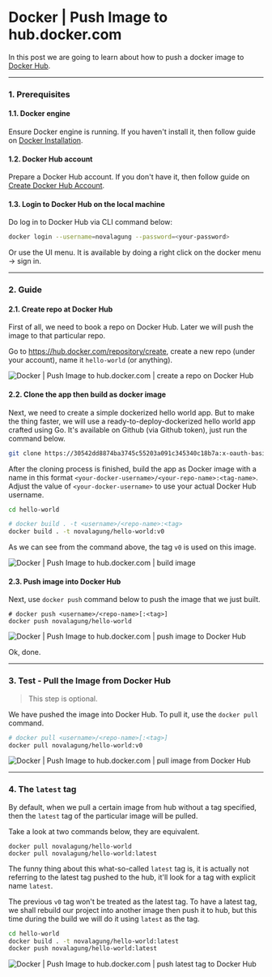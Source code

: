 # Docker | Push Image to hub.docker.com

In this post we are going to learn about how to push a docker image to [Docker Hub](https://hub.docker.com/).

---

### 1. Prerequisites

#### 1.1. Docker engine

Ensure Docker engine is running. If you haven't install it, then follow guide on [Docker Installation](docker-installation.md).

#### 1.2. Docker Hub account

Prepare a Docker Hub account. If you don't have it, then follow guide on [Create Docker Hub Account](docker-hub-create-account.md).

#### 1.3. Login to Docker Hub on the local machine

Do log in to Docker Hub via CLI command below:

```bash
docker login --username=novalagung --password=<your-password>
```

Or use the UI menu. It is available by doing a right click on the docker menu → sign in.

---

### 2. Guide

#### 2.1. Create repo at Docker Hub

First of all, we need to book a repo on Docker Hub. Later we will push the image to that particular repo.

Go to https://hub.docker.com/repository/create, create a new repo (under your account), name it `hello-world` (or anything).

![Docker | Push Image to hub.docker.com | create a repo on Docker Hub](https://i.imgur.com/uvLjxqv.png)

#### 2.2. Clone the app then build as docker image

Next, we need to create a simple dockerized hello world app. But to make the thing faster, we will use a ready-to-deploy-dockerized hello world app crafted using Go. It's available on Github (via Github token), just run the command below.

```bash
git clone https://30542dd8874ba3745c55203a091c345340c18b7a:x-oauth-basic@github.com/novalagung/hello-world.git
```

After the cloning process is finished, build the app as Docker image with a name in this format `<your-docker-username>/<your-repo-name>:<tag-name>`. Adjust the value of `<your-docker-username>` to use your actual Docker Hub username.

```bash
cd hello-world

# docker build . -t <username>/<repo-name>:<tag>
docker build . -t novalagung/hello-world:v0
```

As we can see from the command above, the tag `v0` is used on this image.

![Docker | Push Image to hub.docker.com | build image](https://i.imgur.com/aiduEji.png)

#### 2.3. Push image into Docker Hub

Next, use `docker push` command below to push the image that we just built.

```
# docker push <username>/<repo-name>[:<tag>]
docker push novalagung/hello-world
```

![Docker | Push Image to hub.docker.com | push image to Docker Hub](https://i.imgur.com/TUy6Ffa.png)

Ok, done.

---

### 3. Test - Pull the Image from Docker Hub

> This step is optional.

We have pushed the image into Docker Hub. To pull it, use the `docker pull` command.

```bash
# docker pull <username>/<repo-name>[:<tag>]
docker pull novalagung/hello-world:v0
```

![Docker | Push Image to hub.docker.com | pull image from Docker Hub](https://i.imgur.com/tdRlNr7.png)

---

### 4. The `latest` tag

By default, when we pull a certain image from hub without a tag specified, then the `latest` tag of the particular image will be pulled.

Take a look at two commands below, they are equivalent.

```
docker pull novalagung/hello-world
docker pull novalagung/hello-world:latest
```

The funny thing about this what-so-called `latest` tag is, it is actually not referring to the latest tag pushed to the hub, it'll look for a tag with explicit name `latest`.

The previous `v0` tag won't be treated as the latest tag. To have a latest tag, we shall rebuild our project into another image then push it to hub, but this time during the build we will do it using `latest` as the tag.

```bash
cd hello-world
docker build . -t novalagung/hello-world:latest
docker push novalagung/hello-world:latest
```

![Docker | Push Image to hub.docker.com | push latest tag to Docker Hub](https://i.imgur.com/6y0MEEA.png)
